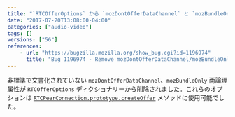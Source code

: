 ```yaml
---
title: "`RTCOfferOptions` から `mozDontOfferDataChannel` と `mozBundleOnly` が削除されました"
date: "2017-07-20T13:08:00-04:00"
categories: ["audio-video"]
tags: []
versions: ["56"]
references:
    - url: "https://bugzilla.mozilla.org/show_bug.cgi?id=1196974"
      title: "Bug 1196974 - Remove mozDontOfferDataChannel/mozBundleOnly from RTCOfferOptions"
---
```

非標準で文書化されていない `mozDontOfferDataChannel`、`mozBundleOnly` 両論理属性が `RTCOfferOptions` ディクショナリーから削除されました。これらのオプションは [`RTCPeerConnection.prototype.createOffer`](https://developer.mozilla.org/docs/Web/API/RTCPeerConnection/createOffer) メソッドに使用可能でした。
